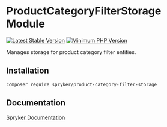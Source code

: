 # ProductCategoryFilterStorage Module
[![Latest Stable Version](https://poser.pugx.org/spryker/product-category-filter-storage/v/stable.svg)](https://packagist.org/packages/spryker/product-category-filter-storage)
[![Minimum PHP Version](https://img.shields.io/badge/php-%3E%3D%208.1-8892BF.svg)](https://php.net/)

Manages storage for product category filter entities.

## Installation

```
composer require spryker/product-category-filter-storage
```

## Documentation

[Spryker Documentation](https://docs.spryker.com)
